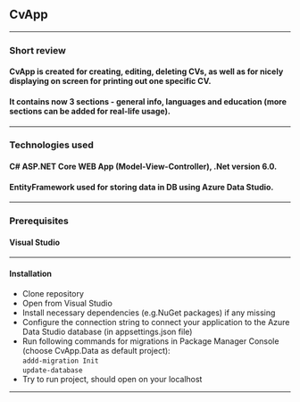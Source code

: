 ## CvApp
---
### Short review
#### CvApp is created for creating, editing, deleting CVs, as well as for nicely displaying on screen for printing out one specific CV. 
#### It contains now 3 sections - general info, languages and education (more sections can be added for real-life usage).
---
### Technologies used
#### C# ASP.NET Core WEB App (Model-View-Controller), .Net version 6.0.
#### EntityFramework used for storing data in DB using Azure Data Studio.
---
### Prerequisites
#### Visual Studio
---
#### Installation
* Clone repository
* Open from Visual Studio
* Install necessary dependencies (e.g.NuGet packages) if any missing
* Configure the connection string to connect your application to the Azure Data Studio database (in appsettings.json file)
* Run following commands for migrations in Package Manager Console (choose CvApp.Data as default project):<br>
  ` addd-migration Init ` <br>
  ` update-database `
* Try to run project, should open on your localhost
---
